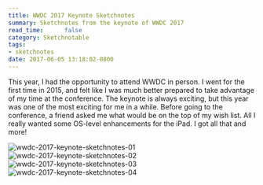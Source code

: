 ```yaml
---
title: WWDC 2017 Keynote Sketchnotes
summary: Sketchnotes from the keynote of WWDC 2017
read_time:      false
category: Sketchnotable
tags:
- sketchnotes
date: 2017-06-05 13:18:02-0800
---
```


This year, I had the opportunity to attend WWDC in person. I went for the first time in 2015, and felt like I was much better prepared to take advantage of my time at the conference. The keynote is always exciting, but this year was one of the most exciting for me in a while. Before going to the conference, a friend asked me what would be on the top of my wish list. All I really wanted some OS-level enhancements for the iPad. I got all that and more!

![wwdc-2017-keynote-sketchnotes-01](http://bsn.io/images/sketchnotes/wwdc-2017/wwdc-2017-keynote-sketchnotes-01.jpg)
![wwdc-2017-keynote-sketchnotes-02](http://bsn.io/images/sketchnotes/wwdc-2017/wwdc-2017-keynote-sketchnotes-02.jpg)
![wwdc-2017-keynote-sketchnotes-03](http://bsn.io/images/sketchnotes/wwdc-2017/wwdc-2017-keynote-sketchnotes-03.jpg)
![wwdc-2017-keynote-sketchnotes-04](http://bsn.io/images/sketchnotes/wwdc-2017/wwdc-2017-keynote-sketchnotes-04.jpg)
